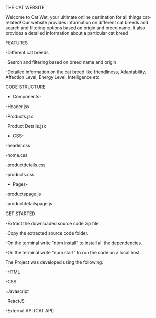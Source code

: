 THE CAT WEBSITE

Welcome to Cat Wet, your ultimate online destination for all things cat-related! Our website provides information on different cat breeds and search and filtering options based on origin and breed name. It also provides a detailed information about a particular cat breed

FEATURES 

-Different cat breeds

-Search and filtering based on breed name and origin 

-Detailed information on the cat breed like friendliness, Adaptability, Affection Level, Energy Level, Intelligence etc.

CODE STRUCTURE

* Components-

-Header.jsx

-Products.jsx

-Product Details.jsx

* CSS-

-header.css

-home.css

-productdetails.css

-products.css

* Pages-

-productspage.js

-productdetailspage.js

GET STARTED 

-Extract the downloaded source code zip file.

-Copy the extracted source code folder. 

-On the terminal write "npm install" to install all the dependencies.

-On the terminal write "npm start" to run the code on a local host.

The Project was developed using the following: 

-HTML 

-CSS 

-Javascript 

-ReactJS 

-External API (CAT API)